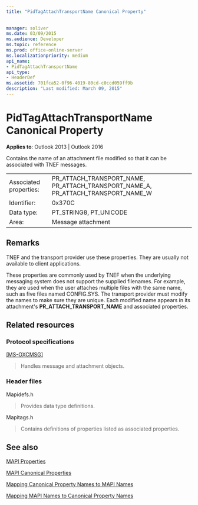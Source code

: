 ```yaml
---
title: "PidTagAttachTransportName Canonical Property"
 
 
manager: soliver
ms.date: 03/09/2015
ms.audience: Developer
ms.topic: reference
ms.prod: office-online-server
ms.localizationpriority: medium
api_name:
- PidTagAttachTransportName
api_type:
- HeaderDef
ms.assetid: 701fca52-0f96-4019-80cd-c0ccd059ff9b
description: "Last modified: March 09, 2015"
---
```


# PidTagAttachTransportName Canonical Property

  
  
**Applies to**: Outlook 2013 | Outlook 2016 
  
Contains the name of an attachment file modified so that it can be associated with TNEF messages. 
  
|||
|:-----|:-----|
|Associated properties:  <br/> |PR_ATTACH_TRANSPORT_NAME, PR_ATTACH_TRANSPORT_NAME_A, PR_ATTACH_TRANSPORT_NAME_W  <br/> |
|Identifier:  <br/> |0x370C  <br/> |
|Data type:  <br/> |PT_STRING8, PT_UNICODE  <br/> |
|Area:  <br/> |Message attachment  <br/> |
   
## Remarks

TNEF and the transport provider use these properties. They are usually not available to client applications. 
  
These properties are commonly used by TNEF when the underlying messaging system does not support the supplied filenames. For example, they are used when the user attaches multiple files with the same name, such as five files named CONFIG.SYS. The transport provider must modify the names to make sure they are unique. Each modified name appears in its attachment's **PR_ATTACH_TRANSPORT_NAME** and associated properties. 
  
## Related resources

### Protocol specifications

[[MS-OXCMSG]](https://msdn.microsoft.com/library/7fd7ec40-deec-4c06-9493-1bc06b349682%28Office.15%29.aspx)
  
> Handles message and attachment objects.
    
### Header files

Mapidefs.h
  
> Provides data type definitions.
    
Mapitags.h
  
> Contains definitions of properties listed as associated properties.
    
## See also



[MAPI Properties](mapi-properties.md)
  
[MAPI Canonical Properties](mapi-canonical-properties.md)
  
[Mapping Canonical Property Names to MAPI Names](mapping-canonical-property-names-to-mapi-names.md)
  
[Mapping MAPI Names to Canonical Property Names](mapping-mapi-names-to-canonical-property-names.md)

